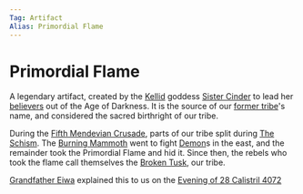 ```yaml
---
Tag: Artifact
Alias: Primordial Flame
---
```

# Primordial Flame
A legendary artifact, created by the [Kellid](../Kellid.md) goddess [Sister Cinder](../../NPCs/Deities/Sister-Cinder.md) to lead her [believers](../../Organizations/Burning-Mammoth.md) out of the Age of Darkness. It is the source of our [former tribe](../../Organizations/Original-Burning-Mammoth.md)'s name, and considered the sacred birthright of our tribe.

During the [Fifth Mendevian Crusade](../../History/Fifth-Mendevian-Crusade.md), parts of our tribe split during [The Schism](../../History/The-Schism.md). The [Burning Mammoth](../../Organizations/Burning-Mammoth.md) went to fight [Demon](../Demon.md)s in the east, and the remainder took the Primordial Flame and hid it. Since then, the rebels who took the flame call themselves the [Broken Tusk](../../Organizations/Broken-Tusk.md), our tribe.

[Grandfather Eiwa](../../NPCs/Broken-Tusk/Grandfather-Eiwa.md) explained this to us on the [Evening of 28 Calistril 4072](../../../Playing-Notes/Session-2.md#Evening%20of%2028%20Calistril%204072)
